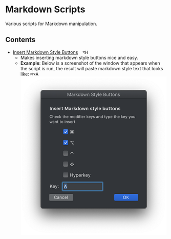 # Markdown Scripts

Various scripts for Markdown manipulation.

## Contents

- [Insert Markdown Style Buttons][b89f4ac4]&emsp;<kbd>⌥</kbd><kbd>H</kbd>
  - Makes inserting markdown style buttons nice and easy.
  - **Example**: Below is a screenshot of the window that appears when the script is run, the result will paste markdown style text that looks like: <kbd>⌘</kbd><kbd>⌥</kbd><kbd>A</kbd>
    ![markdownbuttons](../imgs/markdown-buttons.png)


[b89f4ac4]: ./Insert-Markdown-Style-Buttons.applescript
